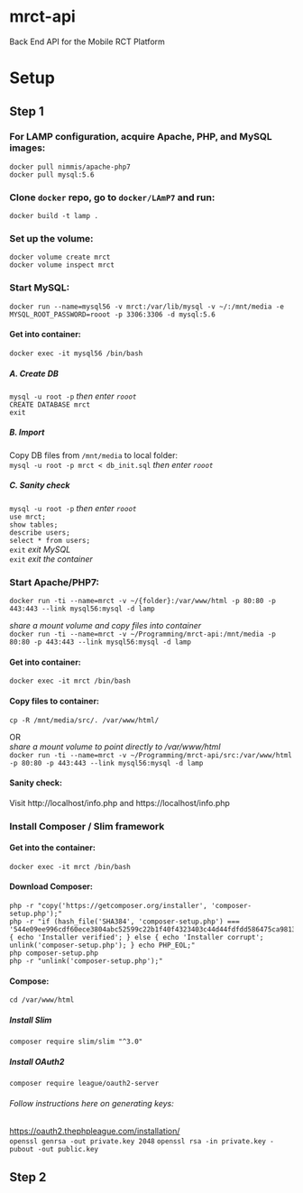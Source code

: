 # mrct-api
Back End API for the Mobile RCT Platform


# Setup

## Step 1

### For LAMP configuration, acquire Apache, PHP, and MySQL images:
`docker pull nimmis/apache-php7`  
`docker pull mysql:5.6`  

### Clone `docker` repo, go to `docker/LAmP7` and run:
`docker build -t lamp .`  

### Set up the volume:
`docker volume create mrct`  
`docker volume inspect mrct`  

### Start MySQL:
`docker run --name=mysql56 -v mrct:/var/lib/mysql -v ~/:/mnt/media -e MYSQL_ROOT_PASSWORD=rooot -p 3306:3306 -d mysql:5.6`  
#### Get into container:
`docker exec -it mysql56 /bin/bash`  
##### A. Create DB
`mysql -u root -p` _then enter `rooot`_  
`CREATE DATABASE mrct`  
`exit`  
##### B. Import
Copy DB files from `/mnt/media` to local folder:  
`mysql -u root -p mrct < db_init.sql` _then enter `rooot`_  
##### C. Sanity check
`mysql -u root -p` _then enter `rooot`_  
`use mrct;`  
`show tables;`  
`describe users;`  
`select * from users;`  
`exit` _exit MySQL_  
`exit` _exit the container_  

### Start Apache/PHP7:
`docker run -ti --name=mrct -v ~/{folder}:/var/www/html -p 80:80 -p 443:443 --link mysql56:mysql -d lamp`  

_share a mount volume and copy files into container_  
`docker run -ti --name=mrct -v ~/Programming/mrct-api:/mnt/media -p 80:80 -p 443:443 --link mysql56:mysql -d lamp`  
#### Get into container:
`docker exec -it mrct /bin/bash`  
#### Copy files to container:
`cp -R /mnt/media/src/. /var/www/html/`  

OR  
_share a mount volume to point directly to /var/www/html_  
`docker run -ti --name=mrct -v ~/Programming/mrct-api/src:/var/www/html -p 80:80 -p 443:443 --link mysql56:mysql -d lamp`  

#### Sanity check:
Visit http://localhost/info.php and https://localhost/info.php  

### Install Composer / Slim framework
#### Get into the container:
`docker exec -it mrct /bin/bash`
#### Download Composer:
```
php -r "copy('https://getcomposer.org/installer', 'composer-setup.php');"
php -r "if (hash_file('SHA384', 'composer-setup.php') === '544e09ee996cdf60ece3804abc52599c22b1f40f4323403c44d44fdfdd586475ca9813a858088ffbc1f233e9b180f061') { echo 'Installer verified'; } else { echo 'Installer corrupt'; unlink('composer-setup.php'); } echo PHP_EOL;"
php composer-setup.php
php -r "unlink('composer-setup.php');"
```
#### Compose:
`cd /var/www/html`
##### Install Slim
`composer require slim/slim "^3.0"`
##### Install OAuth2
`composer require league/oauth2-server`
###### Follow instructions here on generating keys:
https://oauth2.thephpleague.com/installation/  
`openssl genrsa -out private.key 2048`
`openssl rsa -in private.key -pubout -out public.key`

## Step 2
